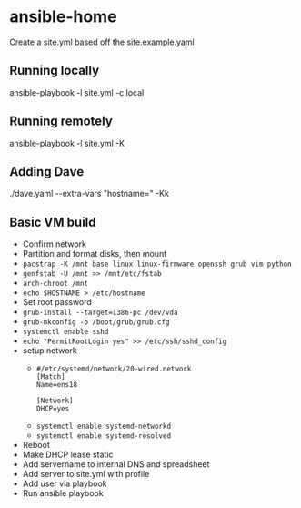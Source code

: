 # ansible-home
Create a site.yml based off the site.example.yaml

## Running locally
ansible-playbook -l <local node name> site.yml -c local

## Running remotely
ansible-playbook -l <remote node name> site.yml -K

## Adding Dave
./dave.yaml --extra-vars "hostname=<hostname>" -Kk

## Basic VM build

- Confirm network
- Partition and format disks, then mount
- `pacstrap -K /mnt base linux linux-firmware openssh grub vim python`
- `genfstab -U /mnt >> /mnt/etc/fstab`
- `arch-chroot /mnt`
- `echo $HOSTNAME > /etc/hostname`
- Set root password
- `grub-install --target=i386-pc /dev/vda`
- `grub-mkconfig -o /boot/grub/grub.cfg`
- `systemctl enable sshd`
- `echo "PermitRootLogin yes" >> /etc/ssh/sshd_config`
- setup network
  - ```
    #/etc/systemd/network/20-wired.network
    [Match]
    Name=ens18
  
    [Network]
    DHCP=yes
    ```
  - `systemctl enable systemd-networkd`
  - `systemctl enable systemd-resolved`
- Reboot
- Make DHCP lease static
- Add servername to internal DNS and spreadsheet
- Add server to site.yml with profile
- Add user via playbook
- Run ansible playbook